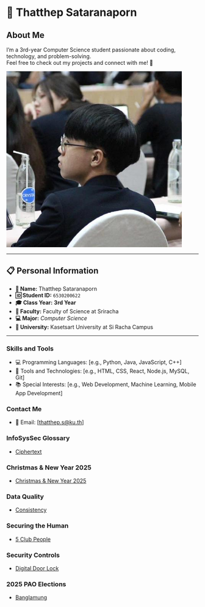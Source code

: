 # 🌟 Thatthep Sataranaporn  

## About Me

I’m a 3rd-year Computer Science student passionate about coding, technology, and problem-solving.  
Feel free to check out my projects and connect with me! 🚀

![Profile Picture](img/image.jpeg)

---

## 📋 Personal Information  
- **👤 Name:** Thatthep Sataranaporn  
- **🆔 Student ID:** `6530200622`  
- **🎓 Class Year:** **3rd Year**  
- **🔬 Faculty:** Faculty of Science at Sriracha  
- **💻 Major:** *Computer Science* 
- **🏫 University:** Kasetsart University at Si Racha Campus

---

### Skills and Tools
- 💻 Programming Languages: [e.g., Python, Java, JavaScript, C++]
- 🔧 Tools and Technologies: [e.g., HTML, CSS, React, Node.js, MySQL, Git]
- 📚 Special Interests: [e.g., Web Development, Machine Learning, Mobile App Development]

### Contact Me
- 📧 Email: [thatthep.s@ku.th]

### InfoSysSec Glossary
- [Ciphertext](ciphertext)

### Christmas & New Year 2025
- [Christmas & New Year 2025](ecard)

### Data Quality 
- [Consistency](consistency)

### Securing the Human
- [5 Club People](boardgame)

### Security Controls
- [Digital Door Lock](security-control)

### 2025 PAO Elections
- [Banglamung](pao-elections)
